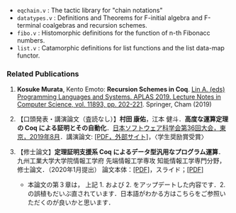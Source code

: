 - `eqchain.v`   : The tactic library for "chain notations"
- `datatypes.v` : Definitions and Theorems for F-initial algebra and F-terminal coalgebras and recursion schemes.
- `fibo.v`      : Histomorphic definitions for the function of n-th Fibonacc numbers.
- `list.v`      : Catamorphic definitions for list functions and the list data-map functor.

### Related Publications

1. **Kosuke Murata**, Kento Emoto: **Recursion Schemes in Coq**. [Lin A. (eds) Programming Languages and Systems. APLAS 2019. Lecture Notes in Computer Science, vol. 11893, pp. 202-221](https://link.springer.com/book/10.1007/978-3-030-34175-6). Springer, Cham (2019)

1. 【口頭発表・講演論文（査読なし）】**村田 康佑**，江本 健斗．**高度な運算定理の Coq による証明とその自動化**．[日本ソフトウェア科学会第36回大会，東京，2019年8月](https://jssst2019.wordpress.com/)．講演論文: [[PDF，外部サイト]](http://jssst.or.jp/files/user/taikai/2019/PPL/ppl1-1.pdf)，〈学生奨励賞受賞〉

1. 【修士論文】**定理証明支援系 Coq によるデータ型汎用なプログラム運算**．九州工業大学大学院情報工学府 先端情報工学専攻 知能情報工学専門分野，修士論文．（2020年1月提出） 論文本体：[[PDF]](./docs/202002/mthesis/mthesis.pdf)，スライド；[[PDF]](./docs/202002/mthesis/mthesis_slide.pdf)
    - 本論文の第３章は， 上記 1. および 2. をアップデートした内容です．2.の誤植もだいぶ直されています．日本語がわかる方はこちらをご参照いただくのが良いかと思います．
